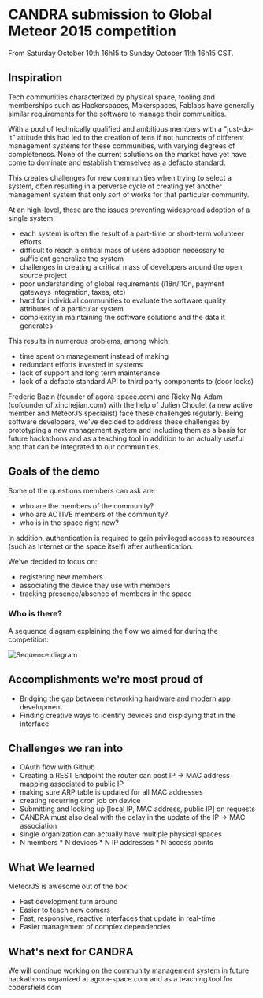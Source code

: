 # CANDRA submission to Global Meteor 2015 competition

From Saturday October 10th 16h15 to Sunday October 11th 16h15 CST.

## Inspiration

Tech communities characterized by physical space, tooling and memberships such as Hackerspaces, Makerspaces, Fablabs have generally similar requirements for the software to manage their communities. 

With a pool of technically qualified and ambitious members with a "just-do-it" attitude this had led to the creation of tens if not hundreds of different management systems for these communities, with varying degrees of completeness. None of the current solutions on the market have yet have come to dominate and establish themselves as a defacto standard. 

This creates challenges for new communities when trying to select a system, often resulting in a perverse cycle of creating yet another management system that only sort of works for that particular community.

At an high-level, these are the issues preventing widespread adoption of a single system:

* each system is often the result of a part-time or short-term volunteer efforts
* difficult to reach a critical mass of users adoption necessary to sufficient generalize the system
* challenges in creating a critical mass of developers around the open source project
* poor understanding of global requirements (i18n/l10n, payment gateways integration, taxes, etc)
* hard for individual communities to evaluate the software quality attributes of a particular system
* complexity in maintaining the software solutions and the data it generates

This results in numerous problems, among which:

* time spent on management instead of making
* redundant efforts invested in systems
* lack of support and long term maintenance
* lack of a defacto standard API to third party components to (door locks)

Frederic Bazin (founder of agora-space.com) and Ricky Ng-Adam (cofounder of xinchejian.com) with the help of Julien Choulet (a new active member and MeteorJS specialist) face these challenges regularly. Being software developers, we've decided to address these challenges by prototyping a new management system and including them as a basis for future hackathons and as a teaching tool in addition to an actually useful app that can be integrated to our communities. 

## Goals of the demo

Some of the questions members can ask are:

* who are the members of the community?
* who are ACTIVE members of the community?
* who is in the space right now?

In addition, authentication is required to gain privileged access to resources (such as Internet or the space itself) after authentication.

We've decided to focus on:

* registering new members
* associating the device they use with members
* tracking presence/absence of members in the space

### Who is there?

A sequence diagram explaining the flow we aimed for during the competition:

![Sequence diagram](https://raw.githubusercontent.com/codersfield/candra/master/docs/WhoIsThere.png)

## Accomplishments we're most proud of

* Bridging the gap between networking hardware and modern app development
* Finding creative ways to identify devices and displaying that in the interface

## Challenges we ran into

* OAuth flow with Github
* Creating a REST Endpoint the router can post IP -> MAC address mapping associated to public IP
 * making sure ARP table is updated for all MAC addresses
 * creating recurring cron job on device
* Submitting and looking up [local IP, MAC address, public IP] on requests
* CANDRA must also deal with the delay in the update of the IP -> MAC association
* single organization can actually have multiple physical spaces
* N members * N devices * N IP addresses * N access points

## What We learned

MeteorJS is awesome out of the box:

* Fast development turn around
* Easier to teach new comers
* Fast, responsive, reactive interfaces that update in real-time
* Easier management of complex dependencies

## What's next for CANDRA

We will continue working on the community management system in future hackathons organized at agora-space.com and as a teaching tool for codersfield.com